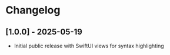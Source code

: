 # Changelog

## [1.0.0] - 2025-05-19
- Initial public release with SwiftUI views for syntax highlighting
